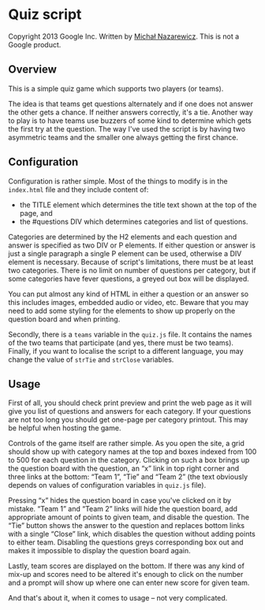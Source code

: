 
Quiz script
============

Copyright 2013 Google Inc.
Written by [Michał Nazarewicz](mailto:mina86@mina86.com).
This is not a Google product.

Overview
--------

This is a simple quiz game which supports two players (or teams).

The idea is that teams get questions alternately and if one does not
answer the other gets a chance.  If neither answers correctly, it's
a tie.  Another way to play is to have teams use buzzers of some kind
to determine which gets the first try at the question.  The way I've
used the script is by having two asymmetric teams and the smaller one
always getting the first chance.

Configuration
-------------

Configuration is rather simple.  Most of the things to modify is in
the `index.html` file and they include content of:
* the TITLE element which determines the title text shown at the top
  of the page, and
* the #questions DIV which determines categories and list of
  questions.

Categories are determined by the H2 elements and each question and
answer is specified as two DIV or P elements.  If either question or
answer is just a single paragraph a single P element can be used,
otherwise a DIV element is necessary.  Because of script's
limitations, there must be at least two categories.  There is no limit
on number of questions per category, but if some categories have fever
questions, a greyed out box will be displayed.

You can put almost any kind of HTML in either a question or an answer
so this includes images, embedded audio or video, etc.  Beware that
you may need to add some styling for the elements to show up properly
on the question board and when printing.

Secondly, there is a `teams` variable in the `quiz.js` file.  It
contains the names of the two teams that participate (and yes, there
must be two teams).  Finally, if you want to localise the script to
a different language, you may change the value of `strTie` and
`strClose` variables.

Usage
-----

First of all, you should check print preview and print the web page as
it will give you list of questions and answers for each category.  If
your questions are not too long you should get one-page per category
printout.  This may be helpful when hosting the game.

Controls of the game itself are rather simple.  As you open the site,
a grid should show up with category names at the top and boxes indexed
from 100 to 500 for each question in the category.  Clicking on such
a box brings up the question board with the question, an “x” link in
top right corner and three links at the bottom: “Team 1”, “Tie” and
“Team 2” (the text obviously depends on values of configuration
variables in `quiz.js` file).

Pressing “x” hides the question board in case you've clicked on it by
mistake.  “Team 1” and “Team 2” links will hide the question board,
add appropriate amount of points to given team, and disable the
question.  The “Tie” button shows the answer to the question and
replaces bottom links with a single “Close” link, which disables the
question without adding points to either team.  Disabling the
questions greys corresponding box out and makes it impossible to
display the question board again.

Lastly, team scores are displayed on the bottom.  If there was any
kind of mix-up and scores need to be altered it's enough to click on
the number and a prompt will show up where one can enter new score for
given team.

And that's about it, when it comes to usage – not very complicated.
